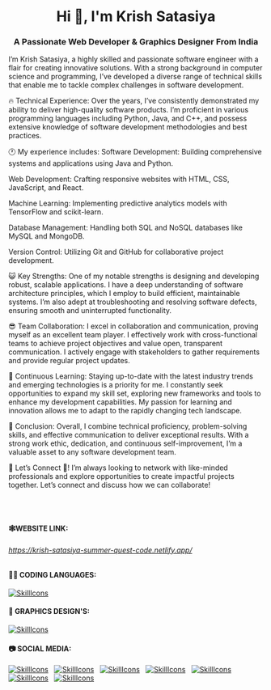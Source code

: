 <h1 align="center">Hi 👋, I'm Krish Satasiya</h1>
<h3 align="center">A Passionate Web Developer & Graphics Designer From India</h3>


<p text-align: justify; text-justify: inter-word;>
 I’m Krish Satasiya, a highly skilled and passionate software engineer with a flair for creating innovative solutions. With a strong background in computer science and programming, I’ve developed a diverse range of technical skills that enable me to tackle complex challenges in software development.

🔥 Technical Experience: 
Over the years, I’ve consistently demonstrated my ability to deliver high-quality software products. I’m proficient in various programming languages including Python, Java, and C++, and possess extensive knowledge of software development methodologies and best practices. 

🕐 My experience includes:
Software Development: Building comprehensive systems and applications using Java and Python.

Web Development: Crafting responsive websites with HTML, CSS, JavaScript, and React.

Machine Learning: Implementing predictive analytics models with TensorFlow and scikit-learn.

Database Management: Handling both SQL and NoSQL databases like MySQL and MongoDB.

Version Control: Utilizing Git and GitHub for collaborative project development.

😺 Key Strengths: 
One of my notable strengths is designing and developing robust, scalable applications. I have a deep understanding of software architecture principles, which I employ to build efficient, maintainable systems. I’m also adept at troubleshooting and resolving software defects, ensuring smooth and uninterrupted functionality.

😎 Team Collaboration:
I excel in collaboration and communication, proving myself as an excellent team player. I effectively work with cross-functional teams to achieve project objectives and value open, transparent communication. I actively engage with stakeholders to gather requirements and provide regular project updates.

💫 Continuous Learning:
Staying up-to-date with the latest industry trends and emerging technologies is a priority for me. I constantly seek opportunities to expand my skill set, exploring new frameworks and tools to enhance my development capabilities. My passion for learning and innovation allows me to adapt to the rapidly changing tech landscape.

🎀 Conclusion:
Overall, I combine technical proficiency, problem-solving skills, and effective communication to deliver exceptional results. With a strong work ethic, dedication, and continuous self-improvement, I’m a valuable asset to any software development team.

🌟 Let’s Connect 🙏!
I’m always looking to network with like-minded professionals and explore opportunities to create impactful projects together. Let’s connect and discuss how we can collaborate!
</p>
<br></br>

<div>
  <h4>🕸WEBSITE LINK:</h4>
  <h6><a href="https://krish-satasiya-summer-quest-code.netlify.app/">https://krish-satasiya-summer-quest-code.netlify.app/</a> </h6>
</div>
<div>
  
</div>


<div>
  <h4>👩‍💻 CODING LANGUAGES:</h4>
</div>

[![SkillIcons](https://skillicons.dev/icons?i=js,html,css,netlify,vscode)](https://krishsatasiya.netlify.app/)<br/>

<div>
  <h4>🎨 GRAPHICS DESIGN'S:</h4>
</div>

[![SkillIcons](https://skillicons.dev/icons?i=figma,ai,ps,svg)](https://krishsatasiya.netlify.app/)<br/>

<div>
  <h4>📷 SOCIAL MEDIA:</h4>
</div>

[![SkillIcons](https://skillicons.dev/icons?i=instagram)](https://www.instagram.com/satasiya.krish/)&nbsp;&nbsp; 
[![SkillIcons](https://skillicons.dev/icons?i=linkedin)](https://www.linkedin.com/in/mrkrishsatasiya/)&nbsp;&nbsp; 
[![SkillIcons](https://skillicons.dev/icons?i=stackoverflow)](https://stackoverflow.com/users/22868652/krish-satasiya)&nbsp;&nbsp; 
[![SkillIcons](https://skillicons.dev/icons?i=twitter)](https://x.com/Krish_Satasiya)&nbsp;&nbsp; 
[![SkillIcons](https://skillicons.dev/icons?i=discord)]()&nbsp;&nbsp; 
[![SkillIcons](https://skillicons.dev/icons?i=figma)](https://www.figma.com/@mrkrishsatasiya)&nbsp;&nbsp; 
[![SkillIcons](https://skillicons.dev/icons?i=gmail)](mailto:krishsatasiya44@gmail.com)&nbsp;&nbsp; 

